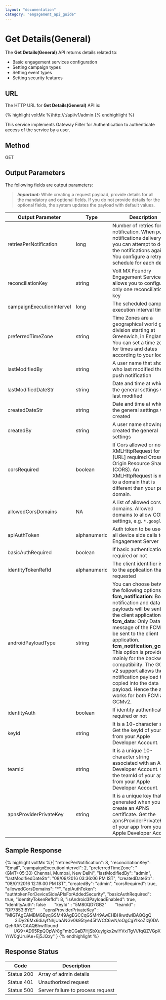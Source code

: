 ```yaml
---
layout: "documentation"
category: "engagement_api_guide"
---
```


# Get Details(General)

The **Get Details(General)** API returns details related to:

- Basic engagement services configuration
- Setting campaign types
- Setting event types
- Setting security features

## URL

The HTTP URL for **Get Details(General)** API is:

{% highlight voltMx %}http://<host>:<port>/api/v1/admin
{% endhighlight %}

This service implements Gateway Filter for Authentication to authenticate access of the service by a user.

## Method

GET

## Output Parameters

The following fields are output parameters:

> **_Important:_** While creating a request payload, provide details for all the mandatory and optional fields. If you do not provide details for the optional fields, the system updates the payload with default values.

| Output Parameter          | Type         | Description                                                                                                                                                                                                                                                                                                                                                                                                                                                      |
| ------------------------- | ------------ | ---------------------------------------------------------------------------------------------------------------------------------------------------------------------------------------------------------------------------------------------------------------------------------------------------------------------------------------------------------------------------------------------------------------------------------------------------------------- |
| retriesPerNotification    | long         | Number of retries for each notification. When push notifications delivery fails, you can attempt to deliver the notifications again. You configure a retry schedule for each delivery                                                                                                                                                                                                                                                                            |
| reconciliationKey         | string       | Volt MX Foundry Engagement Services allows you to configure only one reconciliation key                                                                                                                                                                                                                                                                                                                                                                          |
| campaignExecutionIntervel | long         | The scheduled campaign execution interval time                                                                                                                                                                                                                                                                                                                                                                                                                   |
| preferredTimeZone         | string       | Time Zones are a geographical world globe division starting at Greenwich, in England. You can set a time zone for times and dates according to your locale                                                                                                                                                                                                                                                                                                       |
| lastModifiedBy            | string       | A user name that shows who last modified the push notification                                                                                                                                                                                                                                                                                                                                                                                                   |
| lastModifiedDateStr       | string       | Date and time at which the general settings were last modified                                                                                                                                                                                                                                                                                                                                                                                                   |
| createdDateStr            | string       | Date and time at which the general settings were created                                                                                                                                                                                                                                                                                                                                                                                                         |
| createdBy                 | string       | A user name showing who created the general settings                                                                                                                                                                                                                                                                                                                                                                                                             |
| corsRequired              | boolean      | If Cors allowed or not. XMLHttpRequest for \[URL\] required Cross Origin Resource Sharing (CORS). An XMLHttpRequest is made to a domain that is different than your page's domain.                                                                                                                                                                                                                                                                               |
| allowedCorsDomains        | NA           | A list of allowed cors domains. Allowed domains to allow CORS settings, e.g. `*.google.com`                                                                                                                                                                                                                                                                                                                                                                      |
| apiAuthToken              | alphanumeric | Auth token to be used for all device side calls to the Engagement Server                                                                                                                                                                                                                                                                                                                                                                                         |
| basicAuthRequired         | boolean      | If basic authentication is required or not                                                                                                                                                                                                                                                                                                                                                                                                                       |
| identityTokenRefId        | alphanumeric | The client identifier issued to the application that requested                                                                                                                                                                                                                                                                                                                                                                                                   |
| androidPayloadType        | string       | You can choose between the following options **fcm_notification**: Both notification and data payloads will be sent to the client application. **fcm_data**: Only Data message of the FCM will be sent to the client application. **fcm_notification_gcm_v2**: This option is provided mainly for the backward compatibility. The GCM v2 support allows the notification payload to be copied into the data payload. Hence the app works for both FCM and GCMv2. |
| identityAuth              | boolean      | If identity authentication is required or not                                                                                                                                                                                                                                                                                                                                                                                                                    |
| keyId                     | string       | It is a 10-character string. Get the keyId of your app from your Apple Developer Account.                                                                                                                                                                                                                                                                                                                                                                        |
| teamId                    | string       | It is a unique 10-character string associated with an Apple Developer Account. Get the teamId of your app from your Apple Developer Account.                                                                                                                                                                                                                                                                                                                     |
| apnsProviderPrivateKey    | string       | It is a unique key that is generated when you create an APNS certificate. Get the apnsProviderPrivateKey of your app from your Apple Developer Account.                                                                                                                                                                                                                                                                                                          |

## Sample Response

{% highlight voltMx %}{
"retriesPerNotification": 8,
"reconciliationKey": "Email",
"campaignExecutionIntervel": 2,
"preferredTimeZone": "(GMT+05:30) Chennai, Mumbai, New Delhi",
"lastModifiedBy": "admin",
"lastModifiedDateStr": "08/09/2016 03:36:06 PM IST",
"createdDateStr": "08/01/2016 12:19:00 PM IST",
"createdBy": "admin",
"corsRequired": true,
"allowedCorsDomains": "\*",
"apiAuthToken": "authtokenForDeviceSideAPIsForAddedSecurity",
"basicAuthRequired": true,
"identityTokenRefId": 8,
"isAndroid3PayloadEnabled": true,
"identityAuth": false
      "keyId" : "5M80QD7GB2"
      "teamId" : "DP7853I8YE"
      "apnsProviderPrivateKey" : "MIGTAgEAMBMGByqGSM49AgEGCCqGSM49AwEHBHkwdwIBAQQgQ
        3iDy26Mx6diayfNhjUaANGv0k95tye45hWCC6wN/oOgCgYIKoZIzj0DAQehRANCAAQ6hwi1Iouod  
        UG9+AD95RpQOpWr8gFmbCGaB7HjSbXuyigkx2wlYVxiTgV//fqQZVGpXYrW0gUruiAe+Ej5JQxy"
}
{% endhighlight %}

## Response Status

| Code       | Description                       |
| ---------- | --------------------------------- |
| Status 200 | Array of admin details            |
| Status 401 | Unauthorized request              |
| Status 500 | Server failure to process request |
